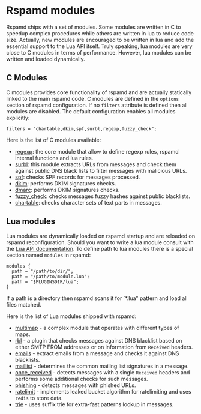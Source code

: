 # Rspamd modules

Rspamd ships with a set of modules. Some modules are written in C to speedup
complex procedures while others are written in lua to reduce code size.
Actually, new modules are encouraged to be written in lua and add the essential
support to the Lua API itself. Truly speaking, lua modules are very close to 
C modules in terms of performance. However, lua modules can be written and loaded
dynamically.

## C Modules

C modules provides core functionality of rspamd and are actually statically linked
to the main rspamd code. C modules are defined in the `options` section of rspamd
configuration. If no `filters` attribute is defined then all modules are disabled.
The default configuration enables all modules explicitly:

~~~ucl
filters = "chartable,dkim,spf,surbl,regexp,fuzzy_check";
~~~

Here is the list of C modules available:

- [regexp](regexp.md): the core module that allow to define regexp rules,
rspamd internal functions and lua rules.
- [surbl](surbl.md): this module extracts URLs from messages and check them against
public DNS black lists to filter messages with malicious URLs.
- [spf](spf.md): checks SPF records for messages processed.
- [dkim](dkim.md): performs DKIM signatures checks.
- [dmarc](dmarc.md): performs DKIM signatures checks.
- [fuzzy_check](fuzzy_check.md): checks messages fuzzy hashes against public blacklists.
- [chartable](chartable.md): checks character sets of text parts in messages.

## Lua modules

Lua modules are dynamically loaded on rspamd startup and are reloaded on rspamd
reconfiguration. Should you want to write a lua module consult with the 
[Lua API documentation](../lua/). To define path to lua modules there is a special section
named `modules` in rspamd:

~~~ucl
modules {
  path = "/path/to/dir/";
  path = "/path/to/module.lua";
  path = "$PLUGINSDIR/lua";
}
~~~

If a path is a directory then rspamd scans it for `*.lua" pattern and load all
files matched.

Here is the list of Lua modules shipped with rspamd:

- [multimap](multimap.md) - a complex module that operates with different types
of maps.
- [rbl](rbl.md) - a plugin that checks messages against DNS blacklist based on
either SMTP FROM addresses or on information from `Received` headers.
- [emails](emails.md) - extract emails from a message and checks it against DNS
blacklists.
- [maillist](maillist.md) - determines the common mailing list signatures in a message.
- [once_received](once_received.md) - detects messages with a single `Received` headers
and performs some additional checks for such messages.
- [phishing](phishing.md) - detects messages with phished URLs.
- [ratelimit](ratelimit.md) - implements leaked bucket algorithm for ratelimiting and
uses `redis` to store data.
- [trie](trie.md) - uses suffix trie for extra-fast patterns lookup in messages.
